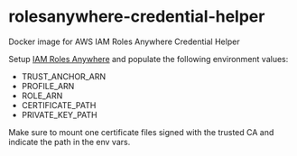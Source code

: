 # rolesanywhere-credential-helper
Docker image for AWS IAM Roles Anywhere Credential Helper

Setup [IAM Roles Anywhere](https://docs.aws.amazon.com/rolesanywhere/latest/userguide/introduction.html) and populate the following environment values:
* TRUST_ANCHOR_ARN
* PROFILE_ARN
* ROLE_ARN
* CERTIFICATE_PATH
* PRIVATE_KEY_PATH

Make sure to mount one certificate files signed with the trusted CA and indicate the path in the env vars.
